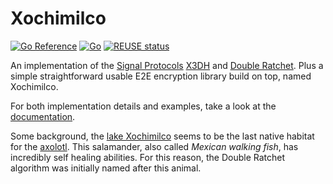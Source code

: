 # Xochimilco

[![Go Reference](https://pkg.go.dev/badge/github.com/oxzi/xochimilco.svg)](https://pkg.go.dev/github.com/oxzi/xochimilco)
[![Go](https://github.com/oxzi/xochimilco/actions/workflows/go.yml/badge.svg)](https://github.com/oxzi/xochimilco/actions/workflows/go.yml)
[![REUSE status](https://api.reuse.software/badge/github.com/oxzi/xochimilco)](https://api.reuse.software/info/github.com/oxzi/xochimilco)

An implementation of the [Signal Protocols][signal-docs] [X3DH][signal-x3dh] and [Double Ratchet][signal-double-ratchet].
Plus a simple straightforward usable E2E encryption library build on top, named Xochimilco.

For both implementation details and examples, take a look at the [documentation][go-doc].

Some background, the [lake Xochimilco][wiki-xochimilco] seems to be the last native habitat for the [axolotl][wiki-axolotl].
This salamander, also called _Mexican walking fish_, has incredibly self healing abilities.
For this reason, the Double Ratchet algorithm was initially named after this animal.

[go-doc]: https://pkg.go.dev/github.com/oxzi/xochimilco
[signal-docs]: https://signal.org/docs/
[signal-x3dh]: https://signal.org/docs/specifications/x3dh/
[signal-double-ratchet]: https://signal.org/docs/specifications/doubleratchet/
[wiki-axolotl]: https://en.wikipedia.org/wiki/Axolotl
[wiki-xochimilco]: https://en.wikipedia.org/wiki/Lake_Xochimilco
